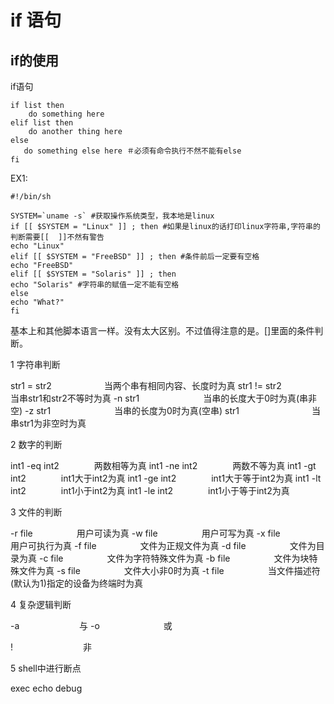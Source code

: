 # if 语句

## if的使用


if语句

```shell
if list then  
    do something here
elif list then
    do another thing here
else
   do something else here ＃必须有命令执行不然不能有else
fi   
```

EX1:

    #!/bin/sh

    SYSTEM=`uname -s` #获取操作系统类型，我本地是linux
    if [[ $SYSTEM = "Linux" ]] ; then #如果是linux的话打印linux字符串,字符串的判断需要[[  ]]不然有警告
    echo "Linux"
    elif [[ $SYSTEM = "FreeBSD" ]] ; then #条件前后一定要有空格
    echo "FreeBSD"
    elif [[ $SYSTEM = "Solaris" ]] ; then
    echo "Solaris" #字符串的赋值一定不能有空格
    else
    echo "What?"
    fi


基本上和其他脚本语言一样。没有太大区别。不过值得注意的是。[]里面的条件判断。

1 字符串判断

str1 = str2　　　　　　当两个串有相同内容、长度时为真
str1 != str2　　　　　 当串str1和str2不等时为真
-n str1　　　　　　　 当串的长度大于0时为真(串非空)
-z str1　　　　　　　 当串的长度为0时为真(空串)
str1　　　　　　　　   当串str1为非空时为真

2 数字的判断

int1 -eq int2　　　　两数相等为真
int1 -ne int2　　　　两数不等为真
int1 -gt int2　　　　int1大于int2为真
int1 -ge int2　　　　int1大于等于int2为真
int1 -lt int2　　　　int1小于int2为真
int1 -le int2　　　　int1小于等于int2为真

3 文件的判断

-r file　　　　　用户可读为真
-w file　　　　　用户可写为真
-x file　　　　　用户可执行为真
-f file　　　　　文件为正规文件为真
-d file　　　　　文件为目录为真
-c file　　　　　文件为字符特殊文件为真
-b file　　　　　文件为块特殊文件为真
-s file　　　　　文件大小非0时为真
-t file　　　　　当文件描述符(默认为1)指定的设备为终端时为真

4 复杂逻辑判断

-a 　 　　　　　 与
-o　　　　　　　 或

!　　　　　　　　非

5 shell中进行断点

exec echo debug
